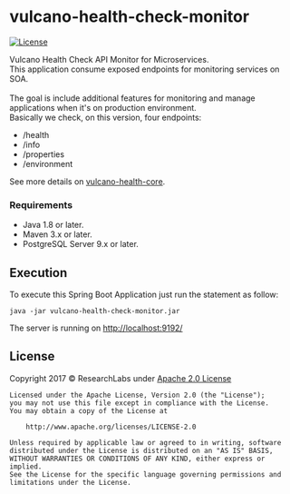 # vulcano-health-check-monitor

[![License](https://img.shields.io/badge/License-Apache%202.0-blue.svg)](https://opensource.org/licenses/Apache-2.0)

Vulcano Health Check API Monitor for Microservices.<br>
This application consume exposed endpoints for monitoring services on SOA.<br><br>
The goal is include additional features for monitoring and manage applications when it's on production environment.<br>
Basically we check, on this version, four endpoints:

- /health
- /info
- /properties
- /environment

See more details on [vulcano-health-core](https://github.com/ryanpadilha/vulcano-health-core).

### Requirements

- Java 1.8 or later.
- Maven 3.x or later.
- PostgreSQL Server 9.x or later.

## Execution

To execute this Spring Boot Application just run the statement as follow:

```
java -jar vulcano-health-check-monitor.jar
```

The server is running on [http://localhost:9192/](http://localhost:9192/)

## License

Copyright 2017 © ResearchLabs under [Apache 2.0 License](http://www.apache.org/licenses/LICENSE-2.0)

```
Licensed under the Apache License, Version 2.0 (the "License");
you may not use this file except in compliance with the License.
You may obtain a copy of the License at

    http://www.apache.org/licenses/LICENSE-2.0

Unless required by applicable law or agreed to in writing, software
distributed under the License is distributed on an "AS IS" BASIS,
WITHOUT WARRANTIES OR CONDITIONS OF ANY KIND, either express or implied.
See the License for the specific language governing permissions and
limitations under the License.
```